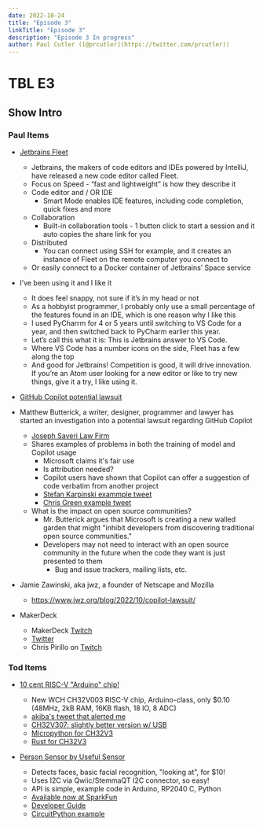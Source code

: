 ```yaml
---
date: 2022-10-24
title: "Episode 3"
linkTitle: "Episode 3"
description: "Episode 3 In progress"
author: Paul Cutler ([@prcutler](https://twitter.com/prcutler))
---
```

# TBL E3
## Show Intro

### Paul Items
* [Jetbrains Fleet](https://www.jetbrains.com/fleet/)
  * Jetbrains, the makers of code editors and IDEs powered by IntelliJ, have released a new code editor called Fleet.
  * Focus on Speed - “fast and lightweight” is how they describe it
  * Code editor and / OR IDE
    * Smart Mode enables IDE features, including code completion, quick fixes and more
  * Collaboration
    * Built-in collaboration tools - 1 button click to start a session and it auto copies the share link for you
  * Distributed
    * You can connect using SSH for example, and it creates an instance of Fleet on the remote computer you connect to
  * Or easily connect to a Docker container of Jetbrains’ Space service

* I’ve been using it and I like it
  * It does feel snappy, not sure if it’s in my head or not
  * As a hobbyist programmer, I probably only use a small percentage of the features found in an IDE, which is one reason why I like this
  * I used PyCharrm for 4 or 5 years until switching to VS Code for a year, and then switched back to PyCharm earlier this year.
  * Let’s call this what it is:  This is Jetbrains answer to VS Code.
  * Where VS Code has a number icons on the side, Fleet has a few along the top
  * And good for Jetbrains! Competition is good, it will drive innovation.  If you’re an Atom user looking for a new editor or like to try new things, give it a try, I like using it.


* [GitHub Copilot potential lawsuit](https://githubcopilotinvestigation.com/)
* Matthew Butterick, a writer, designer, programmer and lawyer has started an investigation into a potential lawsuit regarding GitHub Copilot
  * [Joseph Saveri Law Firm](https://www.saverilawfirm.com/our-cases/github-copilot-intellectual-property-investigation)
  * Shares examples of problems in both the training of model and Copilot usage
    * Microsoft claims it's fair use
    * Is attribution needed?
    * Copilot users have shown that Copilot can offer a suggestion of code verbatim from another project
    * [Stefan Karpinski exammple tweet](https://twitter.com/stefankarpinski/status/1410971061181681674)
    * [Chris Green example tweet](https://twitter.com/ChrisGr93091552/status/1539731632931803137)
  * What is the impact on open source communities?
    * Mr. Butterick argues that Microsoft is creating a new walled garden that might "inhibit developers from discovering traditional open source communities."
    * Developers may not need to interact with an open source community in the future when the code they want is just presented to them
      * Bug and issue trackers, mailing lists, etc.
* Jamie Zawinski, aka jwz, a founder of Netscape and Mozilla
  * https://www.jwz.org/blog/2022/10/copilot-lawsuit/

* MakerDeck
  * MakerDeck [Twitch](https://www.twitch.tv/makerdeck)
  * [Twitter](https://twitter.com/makerdeck)
  * Chris Pirillo on [Twitch](https://www.twitch.tv/ChrisPirillo)



### Tod Items

* [10 cent RISC-V "Arduino" chip!](https://twitter.com/Patrick_RISCV/status/1580384430996484101)
  - New WCH CH32V003 RISC-V chip, Arduino-class, only $0.10 (48MHz, 2kB RAM, 16KB flash, 18 IO, 8 ADC)
  - [akiba's tweet that alerted me](https://twitter.com/freaklabs/status/1580560030146867200)
  - [CH32V307: slightly better version w/ USB](https://github.com/openwch/ch32v307)
  - [Micropython for CH32V3](https://github.com/r4d10n/micropython-wch-ch32v307/tree/master/ports/whc)
  - [Rust for CH32V3](https://docs.rs/ch32v3/latest/ch32v3/)

* [Person Sensor by Useful Sensor](https://www.sparkfun.com/products/21231)
  - Detects faces, basic facial recognition, "looking at", for $10!
  - Uses I2C via Qwiic/StemmaQT I2C connector, so easy!
  - API is simple, example code in Arduino, RP2040 C, Python
  - [Available now at SparkFun](https://www.sparkfun.com/products/21231)
  - [Developer Guide](https://github.com/usefulsensors/person_sensor_docs/blob/main/README.md)
  - [CircuitPython example](https://github.com/usefulsensors/person_sensor_screen_lock/blob/main/code.py)
